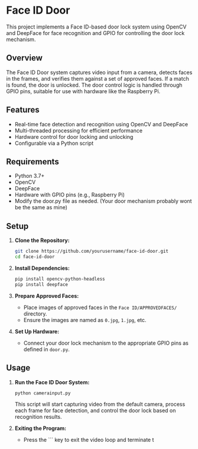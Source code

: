 # Face ID Door

This project implements a Face ID-based door lock system using OpenCV and DeepFace for face recognition and GPIO for controlling the door lock mechanism.

## Overview

The Face ID Door system captures video input from a camera, detects faces in the frames, and verifies them against a set of approved faces. If a match is found, the door is unlocked. The door control logic is handled through GPIO pins, suitable for use with hardware like the Raspberry Pi.

## Features

- Real-time face detection and recognition using OpenCV and DeepFace
- Multi-threaded processing for efficient performance
- Hardware control for door locking and unlocking
- Configurable via a Python script

## Requirements

- Python 3.7+
- OpenCV
- DeepFace
- Hardware with GPIO pins (e.g., Raspberry Pi)
- Modify the door.py file as needed. (Your door mechanism probably wont be the same as mine)

## Setup

1. **Clone the Repository:**

    ```sh
    git clone https://github.com/yourusername/face-id-door.git
    cd face-id-door
    ```

2. **Install Dependencies:**

    ```sh
    pip install opencv-python-headless
    pip install deepface
    ```

3. **Prepare Approved Faces:**

    - Place images of approved faces in the `Face ID/APPROVEDFACES/` directory.
    - Ensure the images are named as `0.jpg`, `1.jpg`, etc.

4. **Set Up Hardware:**

    - Connect your door lock mechanism to the appropriate GPIO pins as defined in `door.py`.

## Usage

1. **Run the Face ID Door System:**

    ```sh
    python camerainput.py
    ```

    This script will start capturing video from the default camera, process each frame for face detection, and control the door lock based on recognition results.

2. **Exiting the Program:**

    - Press the `\`` key to exit the video loop and terminate t
